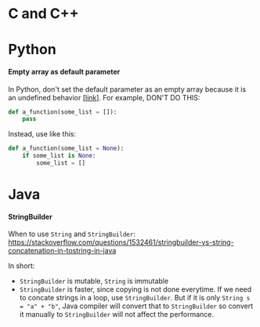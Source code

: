 # C and C++

# Python

#### Empty array as default parameter

In Python, don't set the default parameter as an empty array because it is an undefined behavior [[link]](https://stackoverflow.com/questions/366422/what-is-the-pythonic-way-to-avoid-default-parameters-that-are-empty-lists). For example, DON'T DO THIS:

```python
def a_function(some_list = []):
    pass
```

Instead, use like this:

```python
def a_function(some_list = None):
    if some_list is None:
        some_list = []
```

# Java

#### StringBuilder

When to use `String` and `StringBuilder`:
https://stackoverflow.com/questions/1532461/stringbuilder-vs-string-concatenation-in-tostring-in-java

In short:
- `StringBuilder` is mutable, `String` is immutable
- `StringBuilder` is faster, since copying is not done everytime. If we need to concate strings in a loop, use `StringBuilder`. But if it is only `String s = "a" + "b"`, Java compiler will convert that to `StringBuilder` so convert it manually to `StringBuilder` will not affect the performance.